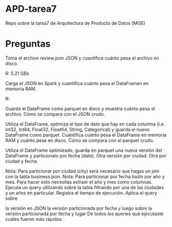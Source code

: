 # APD-tarea7
Repo sobre la tarea7 de Arquitectura de Producto de Datos (MGE)

# Preguntas
Toma el archivo review.json JSON y cuantífica cuánto pesa el archivo en disco.

R: 5.21 GBs

Carga el JSON en Spark y cuantífica cuánto pesa el DataFramen en memoria RAM.

R: 

Guarda el DataFrame como parquet en disco y muestra cuánto pesa el archivo. Cómo se compara con el JSON crudo.

Utiliza el DataFrame, optimiza el tipo de dato que hay en cada columna (i.e. Int32, Int64, Float32, Float64, String, Categorical) y guarda el nuevo DataFrame como parquet. Cuántifica cuánto pesa el DataFrame en memoria RAM y cuánto pesa en disco. Cómo se compara con el parquet crudo.

Utiliza el DataFrame optimizado, guarda en parquet una nueva versión del DataFrame y particionalo por fecha (date). Otra versión por ciudad. Otra por ciudad y fecha.

Nota: Para particionar por ciudad (city) será necesario que hagas un join con la tabla business.json.
Nota: Para particionar por fecha hazlo por año y mes. Para hacer esto necesitas extraer el año y mes como columnas.
Ejecuta un query utilizando sobre la tabla filtrando por una de las ciudades y un años en particular. Registra el tiempo de ejecución. Aplica el query sobre

la versión en JSON
la versión particionada por fecha y luego
sobre la versión particionada por fecha y lugar
De todos los queries que ejecutaste cuáles fueron más rápidos.
